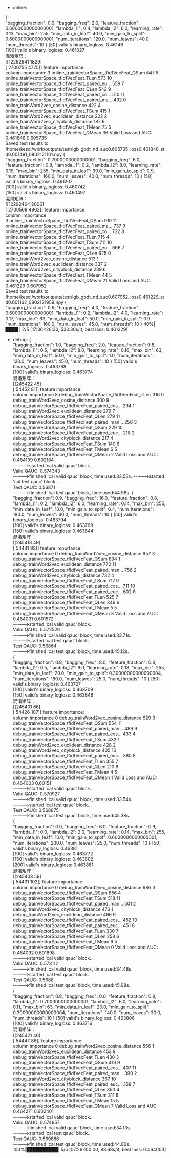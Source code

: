 - online:

{                                                  
 "bagging_fraction": 0.9,
 "bagging_freq": 2.0,
 "feature_fraction": 0.6000000000000001,
 "lambda_l1": 0.4,
 "lambda_l2": 6.0,
 "learning_rate": 0.13,
 "max_bin": 255,
 "min_data_in_leaf": 40.0,
 "min_gain_to_split": 0.6000000000000001,
 "num_iterations": 120.0,
 "num_leaves": 40.0,
 "num_threads": 10
}
[50]	valid's binary_logloss: 0.46146               
[100]	valid's binary_logloss: 0.461027             
混淆矩阵：                                              
[[12292641     1829]                               
 [ 2700755     4775]]
feature importance:                                
                                               column  importance
3           online_trainVectorSpace_tfidfVecFeat_QSum         647
8           online_trainVectorSpace_tfidfVecFeat_TLen         573
10  online_trainVectorSpace_tfidfVecFeat_paired_eu...         559
7           online_trainVectorSpace_tfidfVecFeat_QLen         542
9   online_trainVectorSpace_tfidfVecFeat_paired_co...         510
11  online_trainVectorSpace_tfidfVecFeat_paired_ma...         492
0                online_trainWord2vec_cosine_distance         422
4           online_trainVectorSpace_tfidfVecFeat_TSum         415
1             online_trainWord2vec_euclidean_distance         222
2             online_trainWord2vec_cityblock_distance         187
6          online_trainVectorSpace_tfidfVecFeat_TMean          75
5          online_trainVectorSpace_tfidfVecFeat_QMean          36
Valid Loss and AUC: 0.461848 0.605735              
Saved test results to /home/kesci/work/outputs/test/lgb_gbdt_nd_auc0.605735_loss0.461848_std0.001491_0802121101.npy
{                                                                  
 "bagging_fraction": 0.7000000000000001,
 "bagging_freq": 6.0,
 "feature_fraction": 0.8,
 "lambda_l1": 0.2,
 "lambda_l2": 8.0,
 "learning_rate": 0.19,
 "max_bin": 255,
 "min_data_in_leaf": 30.0,
 "min_gain_to_split": 0.9,
 "num_iterations": 160.0,
 "num_leaves": 40.0,
 "num_threads": 10
}
[50]	valid's binary_logloss: 0.461207                              
[100]	valid's binary_logloss: 0.460742                             
[150]	valid's binary_logloss: 0.460497                             
混淆矩阵：                                                              
[[12292464     2006]                                               
 [ 2700568     4962]]
feature importance:                                                
                                               column  importance  
3           online_trainVectorSpace_tfidfVecFeat_QSum         910
11  online_trainVectorSpace_tfidfVecFeat_paired_ma...         737
9   online_trainVectorSpace_tfidfVecFeat_paired_co...         722
8           online_trainVectorSpace_tfidfVecFeat_TLen         715
4           online_trainVectorSpace_tfidfVecFeat_TSum         711
10  online_trainVectorSpace_tfidfVecFeat_paired_eu...         666
7           online_trainVectorSpace_tfidfVecFeat_QLen         625
0                online_trainWord2vec_cosine_distance         513
1             online_trainWord2vec_euclidean_distance         337
2             online_trainWord2vec_cityblock_distance         239
6          online_trainVectorSpace_tfidfVecFeat_TMean          44
5          online_trainVectorSpace_tfidfVecFeat_QMean          21
Valid Loss and AUC: 0.461229 0.607952                              
Saved test results to /home/kesci/work/outputs/test/lgb_gbdt_nd_auc0.607952_loss0.461229_std0.001162_0802121959.npy
{                                                                  
 "bagging_fraction": 0.9,
 "bagging_freq": 4.0,
 "feature_fraction": 0.6000000000000001,
 "lambda_l1": 0.2,
 "lambda_l2": 4.0,
 "learning_rate": 0.17,
 "max_bin": 63,
 "min_data_in_leaf": 50.0,
 "min_gain_to_split": 0.9,
 "num_iterations": 160.0,
 "num_leaves": 45.0,
 "num_threads": 10
}
 40%|████      | 2/5 [17:36<26:30, 530.30s/it, best loss: 0.461229]

- debug:
 {                                                  
 "bagging_fraction": 1.0,
 "bagging_freq": 2.0,
 "feature_fraction": 0.8,
 "lambda_l1": 0.5,
 "lambda_l2": 8.0,
 "learning_rate": 0.16,
 "max_bin": 63,
 "min_data_in_leaf": 50.0,
 "min_gain_to_split": 1.0,
 "num_iterations": 120.0,
 "num_leaves": 45.0,
 "num_threads": 10
}
[50]	valid's binary_logloss: 0.463768              
[100]	valid's binary_logloss: 0.463774             
混淆矩阵：                                              
[[245422     45]                                   
 [ 54452     81]]
feature importance:                                
                                               column  importance
8            debug_trainVectorSpace_tfidfVecFeat_TLen         316
0                 debug_trainWord2vec_cosine_distance         300
9   debug_trainVectorSpace_tfidfVecFeat_paired_cos...         294
1              debug_trainWord2vec_euclidean_distance         279
7            debug_trainVectorSpace_tfidfVecFeat_QLen         279
11  debug_trainVectorSpace_tfidfVecFeat_paired_man...         256
3            debug_trainVectorSpace_tfidfVecFeat_QSum         229
10  debug_trainVectorSpace_tfidfVecFeat_paired_euc...         218
2              debug_trainWord2vec_cityblock_distance         217
4            debug_trainVectorSpace_tfidfVecFeat_TSum         140
6           debug_trainVectorSpace_tfidfVecFeat_TMean           6
5           debug_trainVectorSpace_tfidfVecFeat_QMean           2
Valid Loss and AUC: 0.464139 0.602184              
----->started 'cal valid qauc' block...            
Valid QAUC: 0.574343                               
----->finished 'cal valid qauc' block, time used:33.55s.
----->started 'cal test qauc' block...             
Test QAUC: 0.56871                                 
----->finished 'cal test qauc' block, time used:44.98s.
{                                                                 
 "bagging_fraction": 0.9,
 "bagging_freq": 16.0,
 "feature_fraction": 0.8,
 "lambda_l1": 0.2,
 "lambda_l2": 6.0,
 "learning_rate": 0.14,
 "max_bin": 255,
 "min_data_in_leaf": 10.0,
 "min_gain_to_split": 0.4,
 "num_iterations": 180.0,
 "num_leaves": 40.0,
 "num_threads": 10
}
[50]	valid's binary_logloss: 0.463794                             
[100]	valid's binary_logloss: 0.463769                            
[150]	valid's binary_logloss: 0.463844                            
混淆矩阵：                                                             
[[245418     49]                                                  
 [ 54441     92]]
feature importance:                                               
                                               column  importance 
0                 debug_trainWord2vec_cosine_distance         957
3            debug_trainVectorSpace_tfidfVecFeat_QSum         894
1              debug_trainWord2vec_euclidean_distance         772
11  debug_trainVectorSpace_tfidfVecFeat_paired_man...         756
2              debug_trainWord2vec_cityblock_distance         732
4            debug_trainVectorSpace_tfidfVecFeat_TSum         717
9   debug_trainVectorSpace_tfidfVecFeat_paired_cos...         711
10  debug_trainVectorSpace_tfidfVecFeat_paired_euc...         602
8            debug_trainVectorSpace_tfidfVecFeat_TLen         525
7            debug_trainVectorSpace_tfidfVecFeat_QLen         346
6           debug_trainVectorSpace_tfidfVecFeat_TMean           5
5           debug_trainVectorSpace_tfidfVecFeat_QMean           3
Valid Loss and AUC: 0.464091 0.601572                             
----->started 'cal valid qauc' block...                           
Valid QAUC: 0.572526                                              
----->finished 'cal valid qauc' block, time used:33.71s.          
----->started 'cal test qauc' block...                            
Test QAUC: 0.56864                                                
----->finished 'cal test qauc' block, time used:45.12s.           
{                                                                 
 "bagging_fraction": 0.8,
 "bagging_freq": 8.0,
 "feature_fraction": 0.8,
 "lambda_l1": 0.5,
 "lambda_l2": 6.0,
 "learning_rate": 0.18,
 "max_bin": 255,
 "min_data_in_leaf": 20.0,
 "min_gain_to_split": 0.30000000000000004,
 "num_iterations": 180.0,
 "num_leaves": 25.0,
 "num_threads": 10
}
[50]	valid's binary_logloss: 0.463727                             
[100]	valid's binary_logloss: 0.463709                            
[150]	valid's binary_logloss: 0.463846                            
混淆矩阵：                                                             
[[245401     66]                                                  
 [ 54426    107]]
feature importance:                                               
                                               column  importance 
0                 debug_trainWord2vec_cosine_distance         629
3            debug_trainVectorSpace_tfidfVecFeat_QSum         554
11  debug_trainVectorSpace_tfidfVecFeat_paired_man...         489
9   debug_trainVectorSpace_tfidfVecFeat_paired_cos...         433
4            debug_trainVectorSpace_tfidfVecFeat_TSum         432
1              debug_trainWord2vec_euclidean_distance         428
2              debug_trainWord2vec_cityblock_distance         405
10  debug_trainVectorSpace_tfidfVecFeat_paired_euc...         380
8            debug_trainVectorSpace_tfidfVecFeat_TLen         355
7            debug_trainVectorSpace_tfidfVecFeat_QLen         210
6           debug_trainVectorSpace_tfidfVecFeat_TMean           4
5           debug_trainVectorSpace_tfidfVecFeat_QMean           1
Valid Loss and AUC: 0.464003 0.60151                              
----->started 'cal valid qauc' block...                           
Valid QAUC: 0.570927                                              
----->finished 'cal valid qauc' block, time used:33.54s.          
----->started 'cal test qauc' block...                            
Test QAUC: 0.568875                                               
----->finished 'cal test qauc' block, time used:45.38s.           
{                                                                 
 "bagging_fraction": 0.9,
 "bagging_freq": 6.0,
 "feature_fraction": 0.9,
 "lambda_l1": 0.0,
 "lambda_l2": 2.0,
 "learning_rate": 0.14,
 "max_bin": 255,
 "min_data_in_leaf": 10.0,
 "min_gain_to_split": 0.6000000000000001,
 "num_iterations": 200.0,
 "num_leaves": 25.0,
 "num_threads": 10
}
[50]	valid's binary_logloss: 0.46381                              
[100]	valid's binary_logloss: 0.463772                            
[150]	valid's binary_logloss: 0.463802                            
[200]	valid's binary_logloss: 0.463861                            
混淆矩阵：                                                             
[[245408     59]                                                  
 [ 54431    102]]
feature importance:                                               
                                               column  importance 
0                 debug_trainWord2vec_cosine_distance         686
3            debug_trainVectorSpace_tfidfVecFeat_QSum         656
4            debug_trainVectorSpace_tfidfVecFeat_TSum         518
11  debug_trainVectorSpace_tfidfVecFeat_paired_man...         501
2              debug_trainWord2vec_cityblock_distance         476
1              debug_trainWord2vec_euclidean_distance         466
9   debug_trainVectorSpace_tfidfVecFeat_paired_cos...         452
10  debug_trainVectorSpace_tfidfVecFeat_paired_euc...         451
8            debug_trainVectorSpace_tfidfVecFeat_TLen         330
7            debug_trainVectorSpace_tfidfVecFeat_QLen         258
6           debug_trainVectorSpace_tfidfVecFeat_TMean           6
5           debug_trainVectorSpace_tfidfVecFeat_QMean           0
Valid Loss and AUC: 0.464092 0.601898                             
----->started 'cal valid qauc' block...                           
Valid QAUC: 0.573112                                              
----->finished 'cal valid qauc' block, time used:34.48s.          
----->started 'cal test qauc' block...                            
Test QAUC: 0.5688                                                 
----->finished 'cal test qauc' block, time used:45.98s.           
{                                                                 
 "bagging_fraction": 0.8,
 "bagging_freq": 0.0,
 "feature_fraction": 0.8,
 "lambda_l1": 0.7000000000000001,
 "lambda_l2": 6.0,
 "learning_rate": 0.11,
 "max_bin": 63,
 "min_data_in_leaf": 20.0,
 "min_gain_to_split": 0.30000000000000004,
 "num_iterations": 140.0,
 "num_leaves": 30.0,
 "num_threads": 10
}
[50]	valid's binary_logloss: 0.463806                             
[100]	valid's binary_logloss: 0.463716                            
混淆矩阵：                                                             
[[245421     46]                                                  
 [ 54447     86]]
feature importance:                                               
                                               column  importance 
0                 debug_trainWord2vec_cosine_distance         556
1              debug_trainWord2vec_euclidean_distance         453
8            debug_trainVectorSpace_tfidfVecFeat_TLen         430
3            debug_trainVectorSpace_tfidfVecFeat_QSum         416
9   debug_trainVectorSpace_tfidfVecFeat_paired_cos...         407
11  debug_trainVectorSpace_tfidfVecFeat_paired_man...         390
2              debug_trainWord2vec_cityblock_distance         367
10  debug_trainVectorSpace_tfidfVecFeat_paired_euc...         358
7            debug_trainVectorSpace_tfidfVecFeat_QLen         350
4            debug_trainVectorSpace_tfidfVecFeat_TSum         311
6           debug_trainVectorSpace_tfidfVecFeat_TMean          15
5           debug_trainVectorSpace_tfidfVecFeat_QMean           7
Valid Loss and AUC: 0.464271 0.602401                             
----->started 'cal valid qauc' block...                           
Valid QAUC: 0.574957                                              
----->finished 'cal valid qauc' block, time used:34.13s.          
----->started 'cal test qauc' block...                            
Test QAUC: 0.569886                                               
----->finished 'cal test qauc' block, time used:44.86s.           
100%|██████████| 5/5 [07:26<00:00, 88.68s/it, best loss: 0.464003]